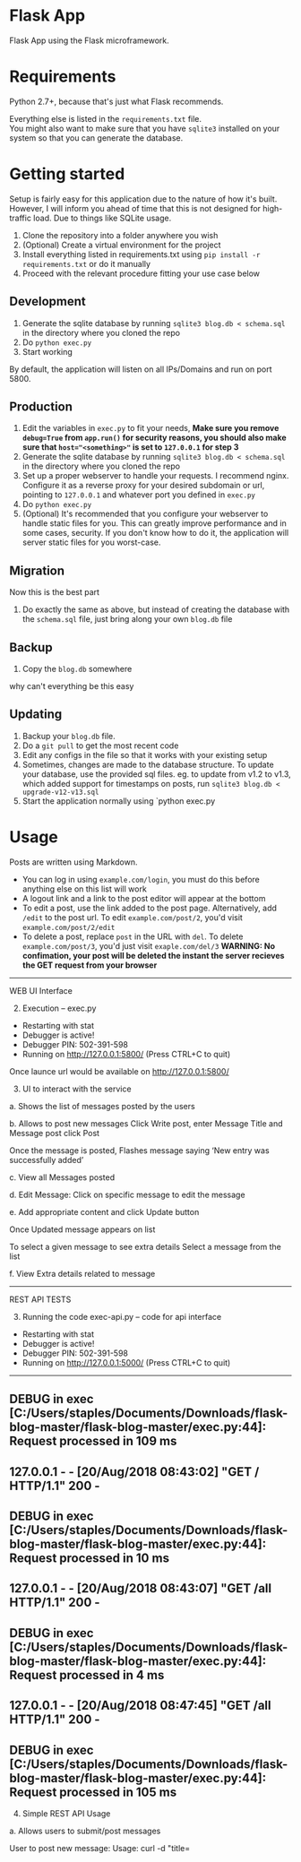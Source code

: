 Flask App
==========

Flask App using the Flask microframework.


Requirements
============

Python 2.7+, because that's just what Flask recommends.  

Everything else is listed in the `requirements.txt` file.  
You might also want to make sure that you have `sqlite3` installed on your system so that you can generate the database.


Getting started
===============


Setup is fairly easy for this application due to the nature of how it's built. However, I will inform you ahead of time that this is not designed for high-traffic load. Due to things like SQLite usage.

1. Clone the repository into a folder anywhere you wish
2. (Optional) Create a virtual environment for the project
3. Install everything listed in requirements.txt using `pip install -r requirements.txt` or do it manually
4. Proceed with the relevant procedure fitting your use case below

Development
-----------

1. Generate the sqlite database by running `sqlite3 blog.db < schema.sql` in the directory where you cloned the repo
2. Do `python exec.py`
3. Start working

By default, the application will listen on all IPs/Domains and run on port 5800.

Production
----------

1. Edit the variables in `exec.py` to fit your needs, **Make sure you remove `debug=True` from `app.run()` for security reasons, you should also make sure that `host="<something>"` is set to `127.0.0.1` for step 3**
2. Generate the sqlite database by running `sqlite3 blog.db < schema.sql` in the directory where you cloned the repo
3. Set up a proper webserver to handle your requests. I recommend nginx. Configure it as a reverse proxy for your desired subdomain or url, pointing to `127.0.0.1` and whatever port you defined in `exec.py`
4. Do `python exec.py`
5. (Optional) It's recommended that you configure your webserver to handle static files for you. This can greatly improve performance and in some cases, security. If you don't know how to do it, the application will server static files for you worst-case.

Migration
---------

Now this is the best part

1. Do exactly the same as above, but instead of creating the database with the `schema.sql` file, just bring along your own `blog.db` file

Backup
------

1. Copy the `blog.db` somewhere

why can't everything be this easy

Updating
--------

1. Backup your `blog.db` file.
2. Do a `git pull` to get the most recent code
3. Edit any configs in the file so that it works with your existing setup
4. Sometimes, changes are made to the database structure. To update your database, use the provided sql files. eg. to update from v1.2 to v1.3, which added support for timestamps on posts, run `sqlite3 blog.db < upgrade-v12-v13.sql`
4. Start the application normally using `python exec.py

Usage
=====


Posts are written using Markdown. 

* You can log in using `example.com/login`, you must do this before anything else on this list will work
* A logout link and a link to the post editor will appear at the bottom
* To edit a post, use the link added to the post page. Alternatively, add `/edit` to the post url. To edit `example.com/post/2`, you'd visit `example.com/post/2/edit`
* To delete a post, replace `post` in the URL with `del`. To delete `example.com/post/3`, you'd just visit `exaple.com/del/3` **WARNING: No confimation, your post will be deleted the instant the server recieves the GET request from your browser**

----------------------------------
WEB UI Interface

2.	Execution – 
exec.py
* Restarting with stat
 * Debugger is active!
 * Debugger PIN: 502-391-598
 * Running on http://127.0.0.1:5800/ (Press CTRL+C to quit)

Once launce url would be available on http://127.0.0.1:5800/

3.	UI to interact with the service

a.	Shows the list of messages posted by the users

 

b.	Allows to post new messages
Click Write post, enter Message Title and Message post click Post

 


Once the message is posted, Flashes message saying ‘New entry was successfully added’
 











c.	View all Messages posted
 











d.	Edit Message:
Click on specific message to edit the message
 

e.	Add appropriate content and click Update button

 



Once Updated message appears on list

   

To select a given message to see extra details
Select a message from the list

 

f.	View Extra details related to message

 ---------------
 
 REST API TESTS
 
 3.	Running the code
exec-api.py – code for api interface

* Restarting with stat
 * Debugger is active!
 * Debugger PIN: 502-391-598
 * Running on http://127.0.0.1:5000/ (Press CTRL+C to quit)
--------------------------------------------------------------------------------
DEBUG in exec [C:/Users/staples/Documents/Downloads/flask-blog-master/flask-blog-master/exec.py:44]:
Request processed in 109 ms
--------------------------------------------------------------------------------
127.0.0.1 - - [20/Aug/2018 08:43:02] "GET / HTTP/1.1" 200 -
--------------------------------------------------------------------------------
DEBUG in exec [C:/Users/staples/Documents/Downloads/flask-blog-master/flask-blog-master/exec.py:44]:
Request processed in 10 ms
--------------------------------------------------------------------------------
127.0.0.1 - - [20/Aug/2018 08:43:07] "GET /all HTTP/1.1" 200 -
--------------------------------------------------------------------------------
DEBUG in exec [C:/Users/staples/Documents/Downloads/flask-blog-master/flask-blog-master/exec.py:44]:
Request processed in 4 ms
--------------------------------------------------------------------------------
127.0.0.1 - - [20/Aug/2018 08:47:45] "GET /all HTTP/1.1" 200 -
--------------------------------------------------------------------------------
DEBUG in exec [C:/Users/staples/Documents/Downloads/flask-blog-master/flask-blog-master/exec.py:44]:
Request processed in 105 ms
--------------------------------------------------------------------------------

4.	Simple REST API Usage

a.	Allows users to submit/post messages

User to post new message:
Usage:
curl -d "title=<title> &text=”<message>" -X POST <url>/add

Ex:
$ curl -d "title=If you want it, work for it.&text=If you want it, work for it." -X POST http://127.0.0.1:5000/add
{
  "status": "Added Post: If you want it, work for it.:If you want it, work for it."
}



$ curl -d "title=Whatever you are, be a good one&text=Whatever you are, be a good one" -X POST http://127.0.0.1:5000/add
{
  "status": "Added Post: Whatever you are, be a good one:Whatever you are, be a good one"
}



$ curl -d "title=Do it with passion or not at all.&text=Do it with passion or not at all." -X POST http://127.0.0.1:5000/add
{
  "status": "Added Post: Do it with passion or not at all.:Do it with passion or not at all."
}



$ curl -d "title=Take the risk or lose the chance&text=Take the risk or lose the chance" -X POST http://127.0.0.1:5000/add
{
  "status": "Added Post: Take the risk or lose the chance:Take the risk or lose the chance"
}



$ curl -d "title=Don’t dream your life, live your dream.&text=Don’t dream your life, live your dream." -X POST http://127.0.0.1:5000/add
{
  "status": "Added Post: Don\u2019t dream your life, live your dream.:Don\u2019t dream your life, live your dream."
}


b.	Lists received messages:
Usage:
curl -X GET <url>/all

Ex:
$ curl -X GET http://127.0.0.1:5000/all
{
  "Messages": [
    {
      "id": 23,
      "time": "August 20, 2018 (07:57 - India Standard Time)",
      "title": "Don\u2019t dream your life, live your dream."
    },
    {
      "id": 22,
      "time": "August 20, 2018 (07:57 - India Standard Time)",
      "title": "Take the risk or lose the chance"
    },
    {
      "id": 21,
      "time": "August 20, 2018 (07:56 - India Standard Time)",
      "title": "Do it with passion or not at all."
    },
    {
      "id": 20,
      "time": "August 20, 2018 (07:56 - India Standard Time)",
      "title": "Whatever you are, be a good one"
    },
    {
      "id": 19,
      "time": "August 20, 2018 (07:56 - India Standard Time)",
      "title": "If you want it, work for it."
    },
    {
      "id": 18,
      "time": "August 20, 2018 (07:53 - India Standard Time)",
      "title": "Hello Worlds"
    },
    {
      "id": 16,
      "time": null,
      "title": "PalindromeCheck"
    }
  ]
}









c.	Retrieves a specific message on demand, and determines if it is a palindrome.
To check is message is palindrome or not: 
Message not Palindrome:
Usage:
curl -X GET <url>/post/<postid>

Ex:

$ curl -X GET http://127.0.0.1:5000/post/21
{
  "Palindrome Results": "Message :Do it with passion or not at all.: not palindrome",
  "respose": {
    "text": "<p>Do it with passion or not at all.</p>",
    "time": 1534732009.9673285,
    "title": "Do it with passion or not at all.",
    "updated": null
  }
}

Message Is Palindrome:
Usage:
curl -X GET <url>/post/<postid>

$ curl -X GET http://127.0.0.1:5000/post/24
{
  "Palindrome Results": "Message :Malayalam: is a palindrome",
  "respose": {
    "text": "<p>Malayalam</p>",
    "time": 1534732953.5809932,
    "title": "PalindromeCheck",
    "updated": null
  }
}



d.	Allows users to delete specific messages

Usage:
curl -X POST <url>/del/<postid>

{

Ex:
$ curl -X POST http://127.0.0.1:5000/del/18
{
  "status": "Deleted Post: 18"
}




e.	To update a message:
Usage:
curl -d "title=<Update content>&text=<sample message>" -X POST <URL>/update/<postid>

Ex:
$ curl -d "title=Update content&text=sample message" -X POST http://127.0.0.1:5000/update/16

{
  "status": "Updated: Update content:sample message"
}




